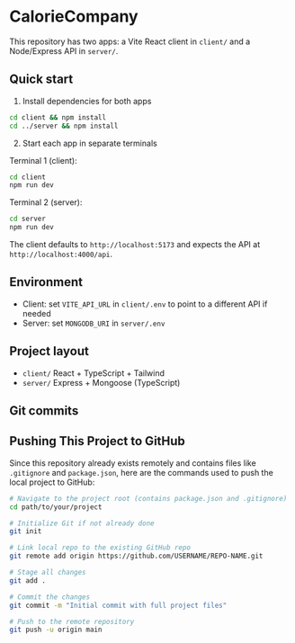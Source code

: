 ﻿# CalorieCompany

This repository has two apps: a Vite React client in `client/` and a Node/Express API in `server/`.

## Quick start

1. Install dependencies for both apps

```bash
cd client && npm install
cd ../server && npm install
```

2. Start each app in separate terminals

Terminal 1 (client):

```bash
cd client
npm run dev
```

Terminal 2 (server):

```bash
cd server
npm run dev
```

The client defaults to `http://localhost:5173` and expects the API at `http://localhost:4000/api`.

## Environment

- Client: set `VITE_API_URL` in `client/.env` to point to a different API if needed
- Server: set `MONGODB_URI` in `server/.env`

## Project layout

- `client/` React + TypeScript + Tailwind
- `server/` Express + Mongoose (TypeScript)

## Git commits

## Pushing This Project to GitHub

Since this repository already exists remotely and contains files like `.gitignore` and `package.json`, here are the commands used to push the local project to GitHub:

```bash
# Navigate to the project root (contains package.json and .gitignore)
cd path/to/your/project

# Initialize Git if not already done
git init

# Link local repo to the existing GitHub repo
git remote add origin https://github.com/USERNAME/REPO-NAME.git

# Stage all changes
git add .

# Commit the changes
git commit -m "Initial commit with full project files"

# Push to the remote repository
git push -u origin main
```
